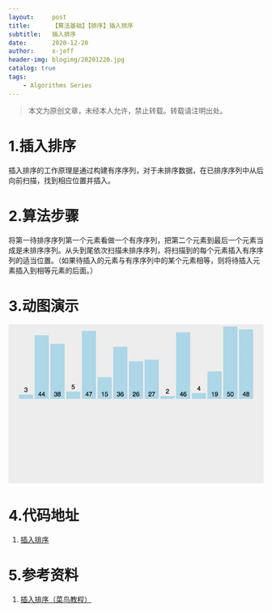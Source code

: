 ```yaml
---
layout:     post
title:      【算法基础】【排序】插入排序
subtitle:   插入排序
date:       2020-12-20
author:     x-jeff
header-img: blogimg/20201220.jpg
catalog: true
tags:
    - Algorithms Series
---        
```

>本文为原创文章，未经本人允许，禁止转载。转载请注明出处。

# 1.插入排序

插入排序的工作原理是通过构建有序序列，对于未排序数据，在已排序序列中从后向前扫描，找到相应位置并插入。

# 2.算法步骤

将第一待排序序列第一个元素看做一个有序序列，把第二个元素到最后一个元素当成是未排序序列。从头到尾依次扫描未排序序列，将扫描到的每个元素插入有序序列的适当位置。（如果待插入的元素与有序序列中的某个元素相等，则将待插入元素插入到相等元素的后面。）

# 3.动图演示

![](https://github.com/x-jeff/BlogImage/raw/master/AlgorithmsSeries/Sort/insertionSort.gif)

# 4.代码地址

1. [插入排序](https://github.com/x-jeff/Algorithm_Code)

# 5.参考资料

1. [插入排序（菜鸟教程）](https://www.runoob.com/w3cnote/insertion-sort.html)